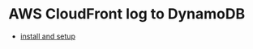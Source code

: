 # AWS CloudFront log to DynamoDB

* [install and setup](https://www.itwiki.biz/en/posts/2022-05-30-cloudfont-log-to-dynamodb/)
